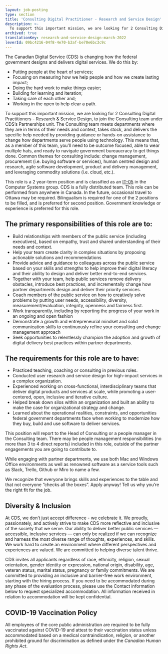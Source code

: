 ```yaml
---
layout: job-posting
type: section
title: 'Consulting Digital Practitioner - Research and Service Design'
description: >-
  To support this important mission, we are looking for 2 Consulting Digital Practitioners - Research and Service Design, to join the Consulting team under CDS’s Partnerships unit. The Consulting team meets departments where they are in terms of their needs and context, takes stock, and delivers the specific help needed by providing guidance or hands-on assistance to change how departments serve people using technology. 
archived: true
translationKey: research-and-service-design-march-2022
leverId: 09bc4216-04f8-4e70-b2af-be70e6bc3c9c
---
```


The Canadian Digital Service (CDS) is changing how the federal government designs and delivers digital services. We do this by:

- Putting people at the heart of services;
- Focusing on measuring how we help people and how we create lasting impact;
- Doing the hard work to make things easier;
- Building for learning and iteration;
- Taking care of each other and;
- Working in the open to help clear a path. 

To support this important mission, we are looking for 2 Consulting Digital Practitioners - Research & Service Design, to join the Consulting team under CDS’s Partnerships unit. The Consulting team meets departments where they are in terms of their needs and context, takes stock, and delivers the specific help needed by providing guidance or hands-on assistance to change how departments serve people using technology. This means that, as a member of this team, you'll need to be outcome focused, able to wear multiple hats, and ready to navigate government bureaucracy to get things done. Common themes for consulting include: change management, procurement (i.e. buying software or services), human centred design and research, agile software development, product and delivery management, and leveraging commodity solutions (i.e. cloud, etc.).

This role is a 2 year-term position and is classified as an [IT-05](https://www.tbs-sct.gc.ca/agreements-conventions/view-visualiser-eng.aspx?id=1#tocxx327633)  in the Computer Systems group. CDS is a fully distributed team. This role can be performed from anywhere in Canada. In the future, occasional travel to Ottawa may be required. Bilingualism is required for one of the 2 positions to be filled, and is preferred for second position. Government knowledge or experience is preferred for this role.

## The primary responsibilities of this role are to: 

- Build relationships with members of the public service (including executives), based on empathy, trust and shared  understanding of their needs and context.
- Help your team create clarity in complex situations by proposing actionable solutions and recommendations
- Provide advice and guidance to colleagues across the public service  based on your skills and strengths to help improve their digital literacy and their ability to design and deliver better end-to-end services. 
- Together with your team, help public services remove delivery obstacles, introduce best practices, and incrementally change how partner departments design and deliver their priority services.
- Coach members of the public service  on how to creatively solve problems by putting user needs, accessibility, diversity, measurement/evaluation, integrity, openness and fairness first.
- Work transparently, including by reporting the progress of your work in an ongoing and open fashion 
- Demonstrate a growth and entrepreneurial mindset and solid communication skills to continuously refine your consulting and change management approach 
- Seek opportunities to relentlessly champion the adoption and growth of digital delivery best practices within partner departments.

## The requirements for this role are to have: 

- Practiced teaching, coaching or consulting in previous roles.  
- Conducted user research and service design for high-impact services in a complex organization. 
- Experienced working on cross-functional, interdisciplinary teams that deliver digital products and services at scale, while promoting a user-centered, open, inclusive and iterative culture. 
- Helped break down silos within an organization and built an ability to make the case for organizational strategy and change.
- Learned about the operational realities, constraints, and opportunities federal government departments face when working to modernize how they buy, build and use software to deliver services. 

This position will report to the Head of Consulting or a people manager in the Consulting team. There may be people management responsibilities (no more than 3 to 4 direct reports) included in this role, outside of the partner engagements you are going to contribute to.  

While engaging with partner departments, we use both Mac and Windows Office environments as well as renowned software as a service tools such as Slack, Trello, Github or Miro to name a few. 

We recognize that everyone brings skills and experiences to the table and that not everyone “checks all the boxes”. Apply anyway! Tell us why you’re the right fit for the job.

## Diversity & Inclusion

At CDS, we don’t just accept difference - we celebrate it. We proudly, passionately, and actively strive to make CDS more reflective and inclusive of the society that we serve. Our ability to deliver better public services — accessible, inclusive services — can only be realized if we can recognize and harness the most diverse range of thoughts, experiences, and skills. We work hard to create an environment where different perspectives and experiences are valued. We are committed to helping diverse talent thrive.

CDS invites all applicants regardless of race, ethnicity, religion, sexual orientation, gender identity or expression, national origin, disability, age, veteran status, marital status, pregnancy or family commitments. We are committed to providing an inclusive and barrier-free work environment, starting with the hiring process. If you need to be accommodated during any phase of the evaluation process, please use the Contact information below to request specialized accommodation. All information received in relation to accommodation will be kept confidential.

## COVID-19 Vaccination Policy

All employees of the core public administration are required to be fully vaccinated against COVID-19 and attest to their vaccination status unless accommodated based on a medical contraindication, religion, or another prohibited ground for discrimination as defined under the *Canadian Human Rights Act*.

